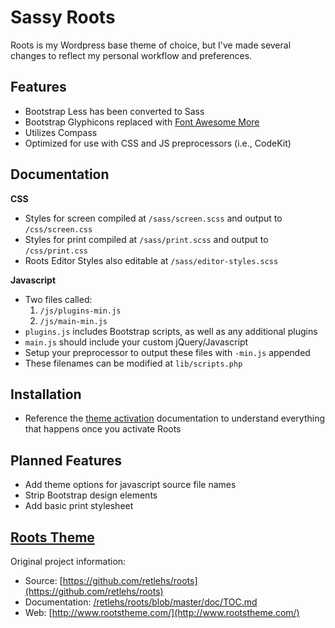 # Sassy Roots

Roots is my Wordpress base theme of choice, but I've made several changes to reflect my personal workflow and preferences.

## Features
* Bootstrap Less has been converted to Sass
* Bootstrap Glyphicons replaced with [Font Awesome More](/gregoryloucas/Font-Awesome-More)
* Utilizes Compass
* Optimized for use with CSS and JS preprocessors (i.e., CodeKit)

## Documentation
**CSS**
* Styles for screen compiled at `/sass/screen.scss` and output to `/css/screen.css`
* Styles for print compiled at `/sass/print.scss` and output to `/css/print.css`
* Roots Editor Styles also editable at `/sass/editor-styles.scss`

**Javascript**
* Two files called:
	1. `/js/plugins-min.js`
	2. `/js/main-min.js`
* `plugins.js` includes Bootstrap scripts, as well as any additional plugins
* `main.js` should include your custom jQuery/Javascript
* Setup your preprocessor to output these files with `-min.js` appended
* These filenames can be modified at `lib/scripts.php`

## Installation
* Reference the [theme activation](/retlehs/roots/blob/master/doc/activation.md) documentation to understand everything that happens once you activate Roots

## Planned Features
* Add theme options for javascript source file names
* Strip Bootstrap design elements
* Add basic print stylesheet

## [Roots Theme](http://www.rootstheme.com/)

Original project information:

* Source: [https://github.com/retlehs/roots](https://github.com/retlehs/roots)
* Documentation: [/retlehs/roots/blob/master/doc/TOC.md](/retlehs/roots/blob/master/doc/TOC.md)
* Web: [http://www.rootstheme.com/](http://www.rootstheme.com/)